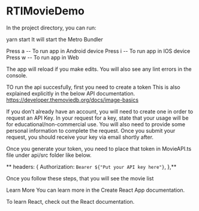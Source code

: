 # RTIMovieDemo
In the project directory, you can run:

yarn start
It will start the Metro Bundler

Press a -- To run app in Android device
Press i -- To run app in IOS device
Press w --  To run app in Web

The app will reload if you make edits.
You will also see any lint errors in the console.

TO run the api succesfully, first you need to create a token This is also explained explicitly in the below API documentation.
https://developer.themoviedb.org/docs/image-basics

If you don’t already have an account, you will need to create one in order to request an API Key. 
In your request for a key, state that your usage will be for educational/non-commercial use. You will also need to provide some personal information to complete the request. Once you submit your request, you should receive your key via email shortly after. 

Once you generate your token, you need to place that token in MovieAPI.ts file under api/src folder like below.

**
headers: {
    Authorization: `Bearer ${"Put your API key here"}`,
},**

Once you follow these steps, that you will see the movie list

Learn More
You can learn more in the Create React App documentation.

To learn React, check out the React documentation.
